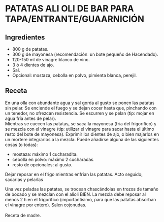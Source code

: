 # PATATAS ALI OLI DE BAR PARA TAPA/ENTRANTE/GUAARNICIÓN

## Ingredientes

- 800 g de patatas.
- 300 g de mayonesa (recomendación: un bote pequeño de Hacendado).
- 120-150 ml de vinagre blanco de vino.
- 3 ó 4 dientes de ajo.
- Sal.
- Opcional: mostaza, cebolla en polvo, pimienta blanca, perejil.


## Receta

En una olla con abundante agua y sal gorda al gusto se ponen las patatas sin pelar. Se enciende el fuego y se dejan cocer hasta que, pinchando con un tenedor, no ofrezcan resistencia. Se escurren y se pelan (tip: mojar en agua fría antes de pelar).
<br>
Mientras se cuecen las patatas, se saca la mayonesa (fría del frigorífico) y se mezcla con el vinagre (tip: utilizar el vinagre para sacar hasta el último resto del bote de mayonesa). Exprimir los dientes de ajo, o bien majarlos en un mortere integrarlos a la mezcla. Puede añadirse alguna de las siguientes cosas (o todas):

- mostaza: máximo 1 cucharadita.
- cebolla en polvo: máximo 2 cucharadas.
- resto de opcionales: al gusto.

Dejar reposar en el frigo mientras enfrían las patatas. Acto seguido, sacarlas y pelarlas<br>

Una vez peladas las patatas, se trocean chascándolas en trozos de tamaño de bocado y se mezclan con el alioli BIEN. La mezcla debe reposar al menos 2 h en el frigorífico (importantísimo, para que las patatas absorban el vinagre por entero). Salen cojonudas.
<br> <br> Receta de madre.

